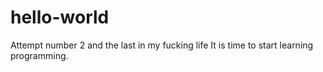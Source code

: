 # hello-world
Attempt number 2 and the last in my fucking life
It is time to start learning programming.

